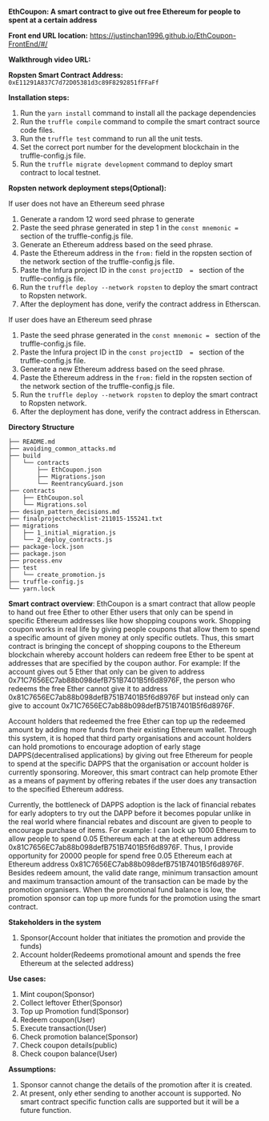 **EthCoupon: A smart contract to give out free Ethereum for people to spent at a certain address**

**Front end URL location:** https://justinchan1996.github.io/EthCoupon-FrontEnd/#/

**Walkthrough video URL:**

**Ropsten Smart Contract Address:** `0xE11291A837C7d72D05381d3c89F8292851fFFaFf`

**Installation steps:**

1. Run the `yarn install` command to install all the package dependencies
2. Run the `truffle compile` command to compile the smart contract source code files.
3. Run the `truffle test` command to run all the unit tests.
4. Set the correct port number for the development blockchain in the truffle-config.js file.
5. Run the `truffle migrate development` command to deploy smart contract to local testnet.

**Ropsten network deployment steps(Optional):**

If user does not have an Ethereum seed phrase

1. Generate a random 12 word seed phrase to generate 
2. Paste the seed phrase generated in step 1 in the `const mnemonic =` section of the truffle-config.js file. 
3. Generate an Ethereum address based on the seed phrase.
4. Paste the Ethereum address in the `from:` field in the ropsten section of the network section of the truffle-config.js file. 
5. Paste the Infura project ID in the `const projectID  = ` section of the truffle-config.js file. 
6. Run the `truffle deploy --network ropsten` to deploy the smart contract to Ropsten network.
7. After the deployment has done, verify the contract address in Etherscan. 

If user does have an Ethereum seed phrase

1. Paste the seed phrase generated in the `const mnemonic = ` section of the truffle-config.js file. 
2. Paste the Infura project ID in the `const projectID  = ` section of the truffle-config.js file. 
3. Generate a new Ethereum address based on the seed phrase.
4. Paste the Ethereum address in the `from:` field in the ropsten section of the network section of the truffle-config.js file. 
5. Run the `truffle deploy --network ropsten` to deploy the smart contract to Ropsten network.
6. After the deployment has done, verify the contract address in Etherscan. 

**Directory Structure**

```
├── README.md
├── avoiding_common_attacks.md
├── build
│   └── contracts
│       ├── EthCoupon.json
│       ├── Migrations.json
│       └── ReentrancyGuard.json
├── contracts
│   ├── EthCoupon.sol
│   └── Migrations.sol
├── design_pattern_decisions.md
├── finalprojectchecklist-211015-155241.txt
├── migrations
│   ├── 1_initial_migration.js
│   └── 2_deploy_contracts.js
├── package-lock.json
├── package.json
├── process.env
├── test
│   └── create_promotion.js
├── truffle-config.js
└── yarn.lock
```

**Smart contract overview**: EthCoupon is a smart contract that allow people to hand out free Ether to other Ether users that only can be spend in specific Ethereum addresses like how shopping coupons work. Shopping coupon works in real life by 
giving people coupons that allow them to spend a specific amount of given money at only specific outlets. Thus, this smart contract is bringing the concept of shopping coupons to the Ethereum blockchain whereby account holders can redeem free Ether to be spent at addresses that are specified by the coupon author. For example: If the account gives out 5 Ether that only can be given to address 0x71C7656EC7ab88b098defB751B7401B5f6d8976F, the person who redeems the free Ether cannot give it to address 0x81C7656EC7ab88b098defB751B7401B5f6d8976F but instead only can give to account 0x71C7656EC7ab88b098defB751B7401B5f6d8976F. 

Account holders that redeemed the free Ether can top up the redeemed amount by adding more funds from their existing Ethereum wallet. Through this system, it is hoped that third party organisations and account holders can hold promotions to encourage adoption of early stage DAPPS(decentralised applications) by giving out free Ethereum for people to spend at the specific DAPPS that the organisation or account holder is currently sponsoring. Moreover, this smart contract can help promote Ether as a means of payment by offering rebates if the user does any transaction to the specified Ethereum address. 

Currently, the bottleneck of DAPPS adoption is the lack of financial rebates for early adopters to try out the DAPP before it becomes popular unlike in the real world where financial rebates and discount are given to people to encourage purchase of items.  For example: I can lock up 1000 Ethereum to allow people to spend 0.05 Ethereum each at the at ethereum address 0x81C7656EC7ab88b098defB751B7401B5f6d8976F. Thus, I provide opportunity for 20000 people for spend free 0.05 Ethereum each at Ethereum address 0x81C7656EC7ab88b098defB751B7401B5f6d8976F. Besides redeem amount, the valid date range, minimum transaction amount and maximum transaction amount of the transaction can be made by the promotion organisers.  When the promotional fund balance is low, the promotion sponsor can top up more funds for the promotion using the smart contract.

**Stakeholders in the system**

1. Sponsor(Account holder that initiates the promotion and provide the funds)
2. Account holder(Redeems promotional amount and spends the free Ethereum at the selected address)

**Use cases:**

1. Mint coupon(Sponsor)
2. Collect leftover Ether(Sponsor)
3. Top up Promotion fund(Sponsor)
4. Redeem coupon(User)
5. Execute transaction(User)
6. Check promotion balance(Sponsor)
7. Check coupon details(public)
8. Check coupon balance(User)

**Assumptions:**

1. Sponsor cannot change the details of the promotion after it is created.
2. At present, only ether sending to another account is supported. No smart contract specific function calls are supported but it will be a future function.
